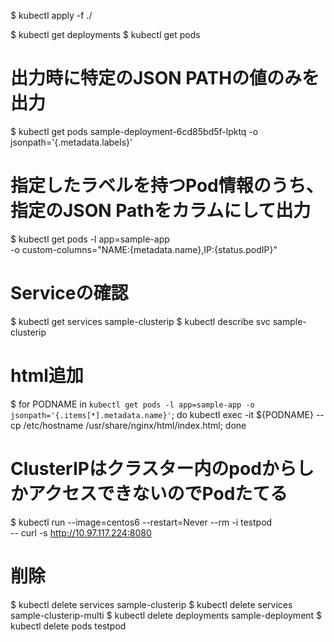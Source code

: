$ kubectl apply -f ./

$ kubectl get deployments
$ kubectl get pods

# 出力時に特定のJSON PATHの値のみを出力
$ kubectl get pods sample-deployment-6cd85bd5f-lpktq -o jsonpath='{.metadata.labels}'

# 指定したラベルを持つPod情報のうち、指定のJSON Pathをカラムにして出力
$ kubectl get pods -l app=sample-app \
  -o custom-columns="NAME:{metadata.name},IP:{status.podIP}"  

# Serviceの確認  
$ kubectl get services sample-clusterip
$ kubectl describe svc sample-clusterip

# html追加
$ for PODNAME in `kubectl get pods -l app=sample-app -o jsonpath='{.items[*].metadata.name}'`; do
  kubectl exec -it ${PODNAME} -- cp /etc/hostname /usr/share/nginx/html/index.html;
done

# ClusterIPはクラスター内のpodからしかアクセスできないのでPodたてる
$ kubectl run --image=centos6 --restart=Never --rm -i testpod \
  -- curl -s http://10.97.117.224:8080

# 削除
$ kubectl delete services sample-clusterip
$ kubectl delete services sample-clusterip-multi
$ kubectl delete deployments sample-deployment
$ kubectl delete pods testpod 
